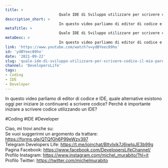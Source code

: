 ```yaml
---
title: > 
                        Quale IDE di Sviluppo utilizzare per scrivere codice? Il mio parere per Sviluppatori Software
description_short: > 
                        In questo video parliamo di editor di codice e IDE, quale alternative esistono oggi per iniziare (e continuare) a scrivere codice?
metaTitle: > 
                        Quale IDE di Sviluppo utilizzare per scrivere codice? Il mio parere per Sviluppatori Software
metaDesc: > 
                        In questo video parliamo di editor di codice e IDE, quale alternative esistono oggi per iniziare (e continuare) a scrivere codice?
link: 'https://www.youtube.com/watch?v=ydBYeec89ho'
id: 'ydBYeec89ho'
date: '2021-09-22'
slug: 'quale-ide-di-sviluppo-utilizzare-per-scrivere-codice-il-mio-parere-per-sviluppatori-software'
channel: 'DevelopersLife'
tags: 
- Coding
- IDE
- Developer
---
```

In questo video parliamo di editor di codice e IDE, quale alternative esistono oggi per iniziare (e continuare) a scrivere codice? Perchè è importante iniziare a scrivere codice utilizzando un IDE?  
  
#Coding #IDE #Developer  
  
Ciao, mi trovi anche su:  
Se vuoi suggerirmi un argomento da trattare: https://forms.gle/QTQfGh6P99eWzv397  
Telegram Developers Life: https://t.me/joinchat/BItvlxik7J6iwIqJE3b99g  
Pagina Facebook: https://www.facebook.com/DevelopersLifeChannel/  
Profilo Instagram: https://www.instagram.com/michel_murabito/?hl=it  
Profilo Twitter: https://twitter.com/michelmurabito​